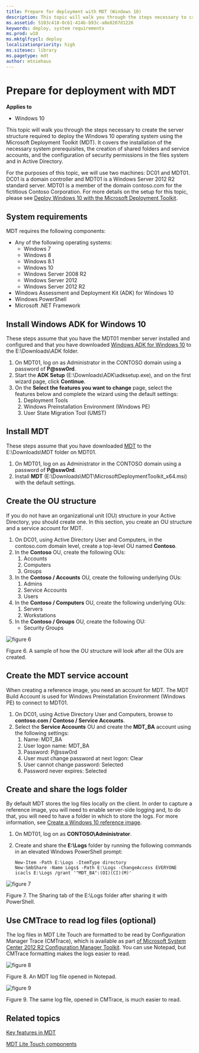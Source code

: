 ```yaml
---
title: Prepare for deployment with MDT (Windows 10)
description: This topic will walk you through the steps necessary to create the server structure required to deploy the Windows 10 operating system using the Microsoft Deployment Toolkit (MDT).
ms.assetid: 5103c418-0c61-414b-b93c-a8e8207d1226
keywords: deploy, system requirements
ms.prod: w10
ms.mktglfcycl: deploy
localizationpriority: high
ms.sitesec: library
ms.pagetype: mdt
author: mtniehaus
---
```


# Prepare for deployment with MDT

**Applies to**
-   Windows 10

This topic will walk you through the steps necessary to create the server structure required to deploy the Windows 10 operating system using the Microsoft Deployment Toolkit (MDT). It covers the installation of the necessary system prerequisites, the creation of shared folders and service accounts, and the configuration of security permissions in the files system and in Active Directory.

For the purposes of this topic, we will use two machines: DC01 and MDT01. DC01 is a domain controller and MDT01 is a Windows Server 2012 R2 standard server. MDT01 is a member of the domain contoso.com for the fictitious Contoso Corporation. For more details on the setup for this topic, please see [Deploy Windows 10 with the Microsoft Deployment Toolkit](deploy-windows-10-with-the-microsoft-deployment-toolkit.md#proof).

## <a href="" id="sec01"></a>System requirements

MDT requires the following components:
-   Any of the following operating systems:
    -   Windows 7
    -   Windows 8
    -   Windows 8.1
    -   Windows 10
    -   Windows Server 2008 R2
    -   Windows Server 2012
    -   Windows Server 2012 R2
-   Windows Assessment and Deployment Kit (ADK) for Windows 10
-   Windows PowerShell
-   Microsoft .NET Framework

## <a href="" id="sec02"></a>Install Windows ADK for Windows 10

These steps assume that you have the MDT01 member server installed and configured and that you have downloaded [Windows ADK for Windows 10](https://go.microsoft.com/fwlink/p/?LinkId=526803) to the E:\\Downloads\\ADK folder.
1.  On MDT01, log on as Administrator in the CONTOSO domain using a password of **P@ssw0rd**.
2.  Start the **ADK Setup** (E:\\Downloads\\ADK\\adksetup.exe), and on the first wizard page, click **Continue**.
3.  On the **Select the features you want to change** page, select the features below and complete the wizard using the default settings:
    1.  Deployment Tools
    2.  Windows Preinstallation Environment (Windows PE)
    3.  User State Migration Tool (UMST)

## <a href="" id="sec03"></a>Install MDT

These steps assume that you have downloaded [MDT](https://go.microsoft.com/fwlink/p/?LinkId=618117 ) to the E:\\Downloads\\MDT folder on MDT01.

1.  On MDT01, log on as Administrator in the CONTOSO domain using a password of **P@ssw0rd**.
2.  Install **MDT** (E:\\Downloads\\MDT\\MicrosoftDeploymentToolkit\_x64.msi) with the default settings.

## <a href="" id="sec04"></a>Create the OU structure

If you do not have an organizational unit (OU) structure in your Active Directory, you should create one. In this section, you create an OU structure and a service account for MDT.
1.  On DC01, using Active Directory User and Computers, in the contoso.com domain level, create a top-level OU named **Contoso**.
2.  In the **Contoso** OU, create the following OUs:
    1.  Accounts
    2.  Computers
    3.  Groups
3.  In the **Contoso / Accounts** OU, create the following underlying OUs:
    1.  Admins
    2.  Service Accounts
    3.  Users
4.  In the **Contoso / Computers** OU, create the following underlying OUs:
    1.  Servers
    2.  Workstations
5.  In the **Contoso / Groups** OU, create the following OU:
    -   Security Groups

![figure 6](images/mdt-05-fig07.png)

Figure 6. A sample of how the OU structure will look after all the OUs are created.

## <a href="" id="sec05"></a>Create the MDT service account

When creating a reference image, you need an account for MDT. The MDT Build Account is used for Windows Preinstallation Environment (Windows PE) to connect to MDT01.
1.  On DC01, using Active Directory User and Computers, browse to **contoso.com / Contoso / Service Accounts**.
2.  Select the **Service Accounts** OU and create the **MDT\_BA** account using the following settings:
    1.  Name: MDT\_BA
    2.  User logon name: MDT\_BA
    3.  Password: P@ssw0rd
    4.  User must change password at next logon: Clear
    5.  User cannot change password: Selected
    6.  Password never expires: Selected

## <a href="" id="sec06"></a>Create and share the logs folder

By default MDT stores the log files locally on the client. In order to capture a reference image, you will need to enable server-side logging and, to do that, you will need to have a folder in which to store the logs. For more information, see [Create a Windows 10 reference image](create-a-windows-10-reference-image.md).

1.  On MDT01, log on as **CONTOSO\\Administrator**.
2.  Create and share the **E:\\Logs** folder by running the following commands in an elevated Windows PowerShell prompt:

    ``` syntax
    New-Item -Path E:\Logs -ItemType directory
    New-SmbShare -Name Logs$ -Path E:\Logs -ChangeAccess EVERYONE
    icacls E:\Logs /grant '"MDT_BA":(OI)(CI)(M)'
    ```

![figure 7](images/mdt-05-fig08.png)

Figure 7. The Sharing tab of the E:\\Logs folder after sharing it with PowerShell.

## <a href="" id="sec07"></a>Use CMTrace to read log files (optional)

The log files in MDT Lite Touch are formatted to be read by Configuration Manager Trace (CMTrace), which is available as part [of Microsoft System Center 2012 R2 Configuration Manager Toolkit](https://go.microsoft.com/fwlink/p/?LinkId=734717). You can use Notepad, but CMTrace formatting makes the logs easier to read.

![figure 8](images/mdt-05-fig09.png)

Figure 8. An MDT log file opened in Notepad.

![figure 9](images/mdt-05-fig10.png)


Figure 9. The same log file, opened in CMTrace, is much easier to read.
## Related topics

[Key features in MDT](key-features-in-mdt.md)

[MDT Lite Touch components](mdt-lite-touch-components.md)
